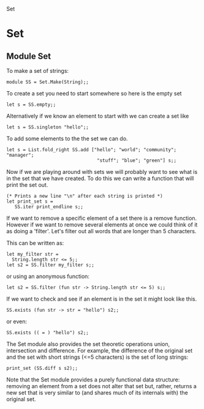 Set

Set
===

Module Set
----------

To make a set of strings:

~~~~ {ml:content="ocaml noeval"}
module SS = Set.Make(String);;
~~~~

To create a set you need to start somewhere so here is the empty set

~~~~ {ml:content="ocaml noeval"}
let s = SS.empty;;
~~~~

Alternatively if we know an element to start with we can create a set like

~~~~ {ml:content="ocaml noeval"}
let s = SS.singleton "hello";;
~~~~

To add some elements to the the set we can do.

~~~~ {ml:content="ocaml noeval"}
let s = List.fold_right SS.add ["hello"; "world"; "community"; "manager";
                                 "stuff"; "blue"; "green"] s;;
~~~~

Now if we are playing around with sets we will probably want to see what is in the set that we have created. To do this we can write a function that will print the set out.

~~~~ {ml:content="ocaml noeval"}
(* Prints a new line "\n" after each string is printed *)
let print_set s = 
   SS.iter print_endline s;;
~~~~

If we want to remove a specific element of a set there is a remove function. However if we want to remove several elements at once we could think of it as doing a 'filter'. Let's filter out all words that are longer than 5 characters.

This can be written as:

~~~~ {ml:content="ocaml noeval"}
let my_filter str =
  String.length str <= 5;;
let s2 = SS.filter my_filter s;;
~~~~

or using an anonymous function:

~~~~ {ml:content="ocaml noeval"}
let s2 = SS.filter (fun str -> String.length str <= 5) s;;
~~~~

If we want to check and see if an element is in the set it might look like this.

~~~~ {ml:content="ocaml noeval"}
SS.exists (fun str -> str = "hello") s2;;
~~~~

or even:

~~~~ {ml:content="ocaml noeval"}
SS.exists (( = ) "hello") s2;;
~~~~

The Set module also provides the set theoretic operations union, intersection and difference. For example, the difference of the original set and the set with short strings (\<=5 characters) is the set of long strings:

~~~~ {ml:content="ocaml noeval"}
print_set (SS.diff s s2);;
~~~~

Note that the Set module provides a purely functional data structure: removing an element from a set does not alter that set but, rather, returns a new set that is very similar to (and shares much of its internals with) the original set.
